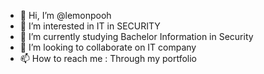 - 👋 Hi, I’m @lemonpooh
- 👀 I’m interested in IT in SECURITY
- 🌱 I’m currently studying Bachelor Information in Security
- 💞️ I’m looking to collaborate on IT company
- 📫 How to reach me : Through my portfolio

<!---
lemonpooh/lemonpooh is a ✨ special ✨ repository because its `README.md` (this file) appears on your GitHub profile.
You can click the Preview link to take a look at your changes.
--->
